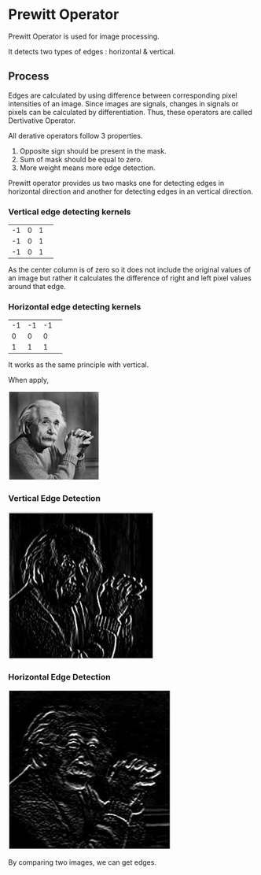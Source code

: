 # Prewitt Operator

Prewitt Operator is used for image processing.

It detects two types of edges : horizontal & vertical.

## Process

Edges are calculated by using difference between corresponding pixel intensities of an image. Since images are signals, changes in signals or pixels can be calculated by differentiation. Thus, these operators are called Dertivative Operator.

All derative operators follow 3 properties.

1. Opposite sign should be present in the mask.
2. Sum of mask should be equal to zero.
3. More weight means more edge detection.

Prewitt operator provides us two masks one for detecting edges in horizontal direction and another for detecting edges in an vertical direction.

### Vertical edge detecting kernels

|||||
|-|-|-|-|
|-1	|0|	1|
|-1	|0	|1|
|-1	|0	|1|

As the center column is of zero so it does not include the original values of an image but rather it calculates the difference of right and left pixel values around that edge.

### Horizontal edge detecting kernels

|||||
|-|-|-|-|
|-1	|-1	|-1|
|0	|0	|0|
|1	|1	|1|

It works as the same principle with vertical.

When apply,

![](images/einstein.jpg)

### Vertical Edge Detection

![](images/Prewitt-Operator/prewitt2.jpg)

### Horizontal Edge Detection
![](images/Prewitt-Operator/prewitt3.jpg)

By comparing two images, we can get edges.